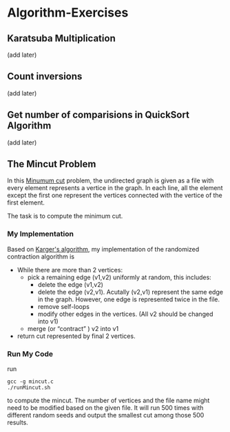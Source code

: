 # Algorithm-Exercises

## Karatsuba Multiplication
(add later)

## Count inversions
(add later)


## Get number of comparisions in QuickSort Algorithm
(add later)

## The Mincut Problem

In this [Minumum cut](https://en.wikipedia.org/wiki/Minimum_cut) problem, the undirected graph is given as a file with every element represents a vertice in the graph. In each line, all the element except the first one represent the vertices connected with the vertice of the first element.

The task is to compute the minimum cut.

### My Implementation

Based on [Karger's algorithm](https://en.wikipedia.org/wiki/Karger%27s_algorithm), my implementation of the randomized contraction algorithm is

* While there are more than 2 vertices:
	* pick a remaining edge (v1,v2) uniformly at random, this includes: 
		* delete the edge (v1,v2)
		* delete the edge (v2,v1). Acutally (v2,v1) represent the same edge in the graph. However, one edge is represented twice in the file.
		* remove self-loops
		* modify other edges in the vertices. (All v2 should be changed into v1)
	* merge (or “contract” ) v2 into v1
* return cut represented by final 2 vertices.

### Run My Code

run

	gcc -g mincut.c
	./runMincut.sh
	
to compute the mincut. The number of vertices and the file name might need to be modified based on the given file. It will run 500 times with different random seeds and output the smallest cut among those 500 results.
